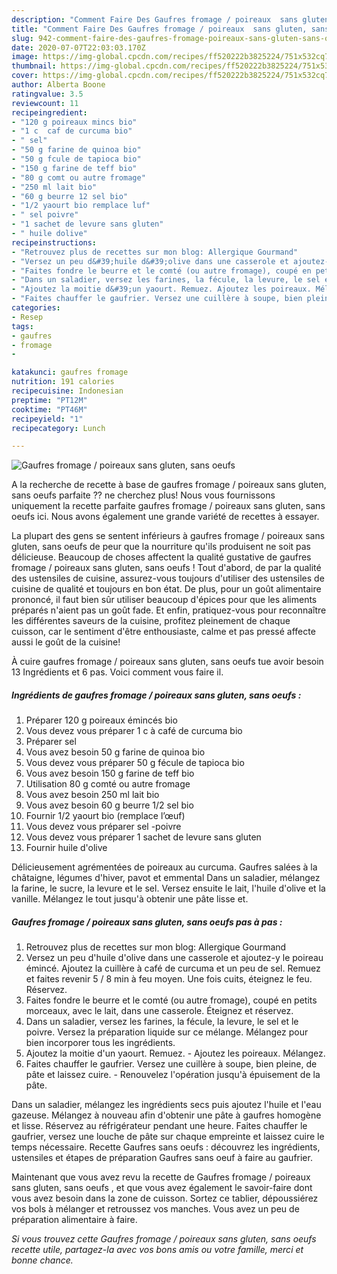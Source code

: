 ```yaml
---
description: "Comment Faire Des Gaufres fromage / poireaux  sans gluten, sans oeufs "
title: "Comment Faire Des Gaufres fromage / poireaux  sans gluten, sans oeufs "
slug: 942-comment-faire-des-gaufres-fromage-poireaux-sans-gluten-sans-oeufs
date: 2020-07-07T22:03:03.170Z
image: https://img-global.cpcdn.com/recipes/ff520222b3825224/751x532cq70/gaufres-fromage-poireaux-sans-gluten-sans-oeufs-photo-principale-de-la-recette.jpg
thumbnail: https://img-global.cpcdn.com/recipes/ff520222b3825224/751x532cq70/gaufres-fromage-poireaux-sans-gluten-sans-oeufs-photo-principale-de-la-recette.jpg
cover: https://img-global.cpcdn.com/recipes/ff520222b3825224/751x532cq70/gaufres-fromage-poireaux-sans-gluten-sans-oeufs-photo-principale-de-la-recette.jpg
author: Alberta Boone
ratingvalue: 3.5
reviewcount: 11
recipeingredient:
- "120 g poireaux mincs bio"
- "1 c  caf de curcuma bio"
- " sel"
- "50 g farine de quinoa bio"
- "50 g fcule de tapioca bio"
- "150 g farine de teff bio"
- "80 g comt ou autre fromage"
- "250 ml lait bio"
- "60 g beurre 12 sel bio"
- "1/2 yaourt bio remplace luf"
- " sel poivre"
- "1 sachet de levure sans gluten"
- " huile dolive"
recipeinstructions:
- "Retrouvez plus de recettes sur mon blog: Allergique Gourmand"
- "Versez un peu d&#39;huile d&#39;olive dans une casserole et ajoutez-y le poireau émincé. Ajoutez la cuillère à café de curcuma et un peu de sel. Remuez et faites revenir 5 / 8 min à feu moyen. Une fois cuits, éteignez le feu. Réservez."
- "Faites fondre le beurre et le comté (ou autre fromage), coupé en petits morceaux, avec le lait, dans une casserole. Éteignez et réservez."
- "Dans un saladier, versez les farines, la fécule, la levure, le sel et le poivre. Versez la préparation liquide sur ce mélange. Mélangez pour bien incorporer tous les ingrédients."
- "Ajoutez la moitie d&#39;un yaourt. Remuez. Ajoutez les poireaux. Mélangez."
- "Faites chauffer le gaufrier. Versez une cuillère à soupe, bien pleine, de pâte et laissez cuire. Renouvelez l&#39;opération jusqu&#39;à épuisement de la pâte."
categories:
- Resep
tags:
- gaufres
- fromage
- 

katakunci: gaufres fromage  
nutrition: 191 calories
recipecuisine: Indonesian
preptime: "PT12M"
cooktime: "PT46M"
recipeyield: "1"
recipecategory: Lunch

---
```



![Gaufres fromage / poireaux  sans gluten, sans oeufs ](https://img-global.cpcdn.com/recipes/ff520222b3825224/751x532cq70/gaufres-fromage-poireaux-sans-gluten-sans-oeufs-photo-principale-de-la-recette.jpg)

A la recherche de recette à base de gaufres fromage / poireaux  sans gluten, sans oeufs  parfaite ?? ne cherchez plus! Nous vous fournissons uniquement la recette parfaite gaufres fromage / poireaux  sans gluten, sans oeufs  ici. Nous avons également une grande variété de recettes à essayer.

La plupart des gens se sentent inférieurs à gaufres fromage / poireaux  sans gluten, sans oeufs  de peur que la nourriture qu'ils produisent ne soit pas délicieuse. Beaucoup de choses affectent la qualité gustative de gaufres fromage / poireaux  sans gluten, sans oeufs ! Tout d'abord, de par la qualité des ustensiles de cuisine, assurez-vous toujours d'utiliser des ustensiles de cuisine de qualité et toujours en bon état. De plus, pour un goût alimentaire prononcé, il faut bien sûr utiliser beaucoup d'épices pour que les aliments préparés n'aient pas un goût fade. Et enfin, pratiquez-vous pour reconnaître les différentes saveurs de la cuisine, profitez pleinement de chaque cuisson, car le sentiment d'être enthousiaste, calme et pas pressé affecte aussi le goût de la cuisine!

<!--inarticleads1-->

À cuire gaufres fromage / poireaux  sans gluten, sans oeufs  tue avoir besoin 13 Ingrédients et 6 pas. Voici comment vous faire il.

##### Ingrédients de gaufres fromage / poireaux  sans gluten, sans oeufs  :

1. Préparer 120 g poireaux émincés bio
1. Vous devez vous préparer 1 c à café de curcuma bio
1. Préparer  sel
1. Vous avez besoin 50 g farine de quinoa bio
1. Vous devez vous préparer 50 g fécule de tapioca bio
1. Vous avez besoin 150 g farine de teff bio
1. Utilisation 80 g comté ou autre fromage
1. Vous avez besoin 250 ml lait bio
1. Vous avez besoin 60 g beurre 1/2 sel bio
1. Fournir 1/2 yaourt bio (remplace l’œuf)
1. Vous devez vous préparer  sel -poivre
1. Vous devez vous préparer 1 sachet de levure sans gluten
1. Fournir  huile d&#39;olive


Délicieusement agrémentées de poireaux au curcuma. Gaufres salées à la châtaigne, légumes d&#39;hiver, pavot et emmental Dans un saladier, mélangez la farine, le sucre, la levure et le sel. Versez ensuite le lait, l&#39;huile d&#39;olive et la vanille. Mélangez le tout jusqu&#39;à obtenir une pâte lisse et. 

<!--inarticleads2-->

##### Gaufres fromage / poireaux  sans gluten, sans oeufs  pas à pas :

1. Retrouvez plus de recettes sur mon blog: Allergique Gourmand
1. Versez un peu d&#39;huile d&#39;olive dans une casserole et ajoutez-y le poireau émincé. Ajoutez la cuillère à café de curcuma et un peu de sel. Remuez et faites revenir 5 / 8 min à feu moyen. Une fois cuits, éteignez le feu. Réservez.
1. Faites fondre le beurre et le comté (ou autre fromage), coupé en petits morceaux, avec le lait, dans une casserole. Éteignez et réservez.
1. Dans un saladier, versez les farines, la fécule, la levure, le sel et le poivre. Versez la préparation liquide sur ce mélange. Mélangez pour bien incorporer tous les ingrédients.
1. Ajoutez la moitie d&#39;un yaourt. Remuez. - Ajoutez les poireaux. Mélangez.
1. Faites chauffer le gaufrier. Versez une cuillère à soupe, bien pleine, de pâte et laissez cuire. - Renouvelez l&#39;opération jusqu&#39;à épuisement de la pâte.


Dans un saladier, mélangez les ingrédients secs puis ajoutez l&#39;huile et l&#39;eau gazeuse. Mélangez à nouveau afin d&#39;obtenir une pâte à gaufres homogène et lisse. Réservez au réfrigérateur pendant une heure. Faites chauffer le gaufrier, versez une louche de pâte sur chaque empreinte et laissez cuire le temps nécessaire. Recette Gaufres sans oeufs : découvrez les ingrédients, ustensiles et étapes de préparation Gaufres sans oeuf à faire au gaufrier. 

<!--inarticleads1-->

<p>
Maintenant que vous avez revu la recette de Gaufres fromage / poireaux  sans gluten, sans oeufs , et que vous avez également le savoir-faire dont vous avez besoin dans la zone de cuisson. Sortez ce tablier, dépoussiérez vos bols à mélanger et retroussez vos manches. Vous avez un peu de préparation alimentaire à faire.
</p>

<p>
<i>Si vous trouvez cette Gaufres fromage / poireaux  sans gluten, sans oeufs  recette utile, partagez-la avec vos bons amis ou votre famille, merci et bonne chance.</i>
</p>
